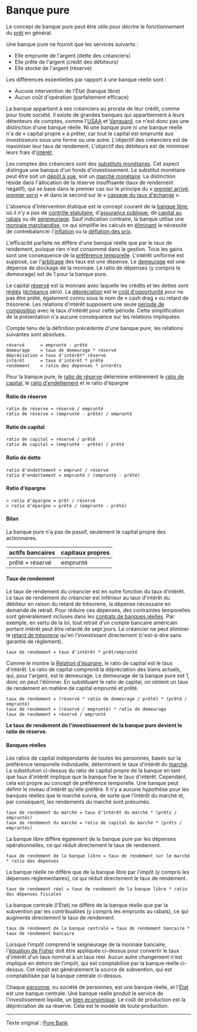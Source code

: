 Banque pure
===========

Le concept de banque pure peut être utile pour décrire le fonctionnement du [prêt](ch101-glossary.md#prêter) en général.

Une banque pure ne fournit que les services suivants :

* Elle emprunte de l'argent (dette des créanciers)
* Elle prête de l'argent (crédit des débiteurs)
* Elle stocke de l'argent (réserve)

Les différences essentielles par rapport à une banque réelle sont :

* Aucune intervention de l'État (banque libre)
* Aucun coût d'opération (parfaitement efficace)

La banque appartient à ses créanciers au prorata de leur crédit, comme pour toute société. Il existe de grandes banques qui appartiennent à leurs détenteurs de comptes, comme l'[USAA](https://www.usaa.com) et [Vanguard](https://investor.vanguard.com), ce n'est donc pas une distinction d'une banque réelle. Ni une banque pure ni une banque réelle n'a de « capital propre » à prêter, car tout le capital est emprunté aux investisseurs sous une forme ou une autre. L'objectif des créanciers est de maximiser leur taux de rendement. L'objectif des débiteurs est de minimiser leurs frais d'[intérêt](ch101-glossary.md#intérêt).

Les comptes des créanciers sont des [substituts monétaires](https://wiki.mises.org/wiki/Money_substitutes). Cet aspect distingue une banque d'un fonds d'investissement. Le substitut monétaire peut être soit un [dépôt à vue](https://fr.wikipedia.org/wiki/Compte_courant), soit un [marché monétaire](https://fr.wikipedia.org/wiki/March%C3%A9_mon%C3%A9taire). La distinction réside dans l'allocation de la réserve insuffisante (taux de rendement négatif), qui se base dans le premier cas sur le principe du « [premier arrivé, premier servi](https://fr.wikipedia.org/wiki/Panique_bancaire) » et dans le second sur le « [cassage du taux d'échange](https://en.wikipedia.org/wiki/Money_market_fund#Breaking_the_buck) ».

L'absence d'intervention étatique est le concept courant de la [banque libre](https://fr.wikipedia.org/wiki/Banque_libre), où il n'y a pas de [contrôle statutaire](https://fr.wikipedia.org/wiki/R%C3%A9serve_f%C3%A9d%C3%A9rale_des_%C3%89tats-Unis), d'[assurance publique](https://www.fdic.gov), de [capital au rabais](https://en.wikipedia.org/wiki/Discount_window) ou de [seigneuriage](https://fr.wikipedia.org/wiki/Seigneuriage). Sauf indication contraire, la banque utilise une [monnaie marchandise](ch005-money-taxonomy.md), ce qui simplifie les calculs en [éliminant](ch013-inflation-principle.md) la nécessité de contrebalancer l'[inflation](https://fr.wikipedia.org/wiki/Inflation) ou la [déflation des prix](https://fr.wikipedia.org/wiki/D%C3%A9flation).

L'efficacité parfaite ne diffère d'une banque réelle que par le taux de rendement, puisque rien n'est consommé dans la gestion. Tous les gains sont une conséquence de la [préférence temporelle](ch085-time-preference-fallacy.md). L'intérêt uniforme est supposé, car l'[arbitrage](https://fr.wikipedia.org/wiki/Arbitrage_(finance)) des taux est une dépense. Le [demeurage](https://fr.wikipedia.org/wiki/Demeurage_(finance)) est une dépense de stockage de la monnaie. Le ratio de dépenses (y compris le demeurage) est de 1 pour la banque pure.

Le capital [réservé](ch098-reserve-definition.md) est la monnaie avec laquelle les crédits et les dettes sont [réglés](https://fr.wikipedia.org/wiki/%C3%89change,_compensation_et_r%C3%A8glement) ([échéance](https://fr.wikipedia.org/wiki/%C3%89ch%C3%A9ance_(finance)) zéro). La [dépréciation](ch011-depreciation-principle.md) est le [coût d'opportunité](https://fr.wikipedia.org/wiki/Co%C3%BBt_d%27opportunit%C3%A9) pour ne pas être prêté, également connu sous le nom de « cash drag » ou retard de trésorerie. Les relations d'intérêt supposent une seule [période de composition](https://fr.wikipedia.org/wiki/Int%C3%A9r%C3%AAts_compos%C3%A9s) avec le taux d'intérêt pour cette période. Cette simplification de la présentation n'a aucune conséquence sur les relations impliquées.

Compte tenu de la définition précédente d'une banque pure, les relations suivantes sont absolues.

```
réservé      = emprunté - prêté
demeurage    = taux de demeurage * réservé
dépréciation = taux d'intérêt* réservé
intérêt      = taux d'intérêt * prêté
rendement    = ratio des dépenses * intérêts
```

Pour la banque pure, le [ratio de réserve](https://fr.wikipedia.org/wiki/R%C3%A9serves_obligatoires) détermine entièrement le [ratio de capital](https://en.wikipedia.org/wiki/Capital_requirement), le [ratio d'endettement](https://en.wikipedia.org/wiki/Debt_ratio) et le ratio d'épargne

#### Ratio de réserve

```
ratio de réserve = réservé / emprunté
ratio de réserve = (emprunté - prêté) / emprunté
```

#### Ratio de capital

```
ratio de capital = réservé / prêté
ratio de capital = (emprunté - prêté) / prêté
```

#### Ratio de dette

```
ratio d'endettement = emprunt / réservé
ratio d'endettement = emprunté / (emprunté - prêté)
```

#### Ratio d'épargne

```
> ratio d'épargne = prêt / réservé
> ratio d'épargne = prêté / (emprunté - prêté)
```

#### Bilan

La banque pure n'a pas de passif, seulement le capital propre des actionnaires.

|actifs bancaires  |capitaux propres   |
|------------------|-------------------|
|prêté + réservé   |emprunté           |

#### Taux de rendement

Le taux de rendement du créancier est en outre fonction du taux d'intérêt. Le taux de rendement du créancier est inférieur au taux d'intérêt du débiteur en raison du retard de trésorerie, la dépense nécessaire en demande de retrait. Pour réduire ces dépenses, des contraintes temporelles sont généralement incluses dans les [contrats de banques réelles](https://www.chase.com/content/dam/chasecom/en/checking/documents/deposit_account_agreement.pdf). Par exemple, en vertu de la loi, tout retrait d'un compte bancaire américain portant intérêt peut être retardé de sept jours. Le créancier ne peut éliminer le [retard de trésorerie](https://www.investopedia.com/terms/p/performance_drag.asp) qu'en l'investissant directement (c'est-à-dire sans garantie de règlement).

```
taux de rendement = taux d'intérêt * prêt/emprunté
```

Comme le montre la [Relation d'épargne](ch091-saving-relation.md), le ratio de capital est le taux d'intérêt. Le ratio de capital comprend la dépréciation des biens actuels, qui, pour l'argent, est le demeurage. Le demeurage de la banque pure est 1, donc on peut l'éliminer. En substituant le ratio de capital, on obtient un taux de rendement en matière de capital emprunté et prêté. 

```
taux de rendement = (réservé * ratio de demeurage / prêté) * (prêté / emprunté)
taux de rendement = (réservé / emprunté) * ratio de demeurage
taux de rendement = réservé / emprunté
```

**Le taux de rendement de l'investissement de la banque pure devient le ratio de réserve.**

#### Banques réelles

Les ratios de capital indépendants de toutes les personnes, basés sur la préférence temporelle individuelle, déterminent le taux d'intérêt du [marché](ch101-glossary.md#marché). La substitution ci-dessus du ratio de capital propre de la banque en tant que taux d'intérêt implique que la banque fixe le taux d'intérêt. Cependant, cela est propre au concept de préférence temporelle. Une banque peut définir le niveau d'intérêt qu'elle préfère. Il n'y a aucune hypothèse pour les banques réelles que le marché suivra, de sorte que l'intérêt du marché et, par conséquent, les rendements du marché sont présumés.

``` 
taux de rendement du marché = taux d'intérêt du marché * (prêts / empruntés)
taux de rendement du marché = ratio de capital du marché * (prêts / empruntés)
```

La banque libre diffère également de la banque pure par les dépenses opérationnelles, ce qui réduit directement le taux de rendement.

```
taux de rendement de la banque libre = taux de rendement sur le marché * ratio des dépenses
```

La banque réelle ne diffère que de la banque libre par l'impôt (y compris les dépenses réglementaires), ce qui réduit directement le taux de rendement.

```
taux de rendement réel = taux de rendement de la banque libre * ratio des dépenses fiscales
```

La banque centrale (l'État) ne diffère de la banque réelle que par la subvention par les contribuables (y compris les emprunts au rabais), ce qui augmente directement le taux de rendement.

```
taux de rendement de la banque centrale = taux de rendement bancaire * taux de rendement bancaire
```

Lorsque l'impôt comprend le seigneurage de la monnaie bancaire, l'[équation de Fisher](https://fr.wikipedia.org/wiki/%C3%89quation_de_Fisher) doit être appliquée ci-dessus pour convertir le taux d'intérêt d'un taux nominal à un taux réel. Aucun autre changement n'est impliqué en dehors de l'impôt, qui est comptabilisé par la banque réelle ci-dessus. Cet impôt est généralement la source de subvention, qui est comptabilisée par la banque centrale ci-dessus.

Chaque [personne](ch101-glossary.md#personne), ou société de personnes, est une banque réelle, et l'[État](ch101-glossary.md#état) est une banque centrale. Une banque réelle produit le service de l'investissement liquide, un [bien économique](https://fr.wikipedia.org/wiki/Bien_(%C3%A9conomie)). Le coût de production est la dépréciation de sa réserve. Cela est le modèle de toute production.

---

Texte original : [Pure Bank](https://github.com/libbitcoin/libbitcoin-system/wiki/Pure-Bank)
